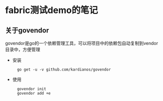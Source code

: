 # fabric测试demo的笔记

## 关于govendor

govendor是go的一个依赖管理工具，可以将项目中的依赖包自动复制到vendor目录中，方便管理

- 安装

        go get -u -v github.com/kardianos/govendor
- 使用

        govendor init
        govendor add +e

